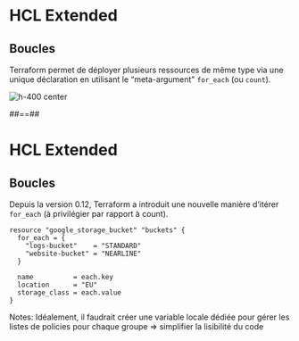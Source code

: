 <!-- .slide: class="with-code-bg-dark"-->

# HCL Extended

## Boucles

Terraform permet de déployer plusieurs ressources de même type via une unique déclaration en utilisant le “meta-argument" `for_each` (ou `count`).
<br>

![h-400 center](./assets/images/hil_boucle.png)

##==##

<!-- .slide: class="with-code-bg-dark"-->

# HCL Extended

## Boucles

Depuis la version 0.12, Terraform a introduit une nouvelle manière d’itérer `for_each` (à privilégier par rapport à count).

```hcl-terraform
resource "google_storage_bucket" "buckets" {
  for_each = {
    "logs-bucket"    = "STANDARD"
    "website-bucket" = "NEARLINE"
  }

  name          = each.key
  location      = "EU"
  storage_class = each.value
}
```
Notes:
Idéalement, il faudrait créer une variable locale dédiée pour gérer les listes de policies pour chaque groupe => simplifier la lisibilité du code
